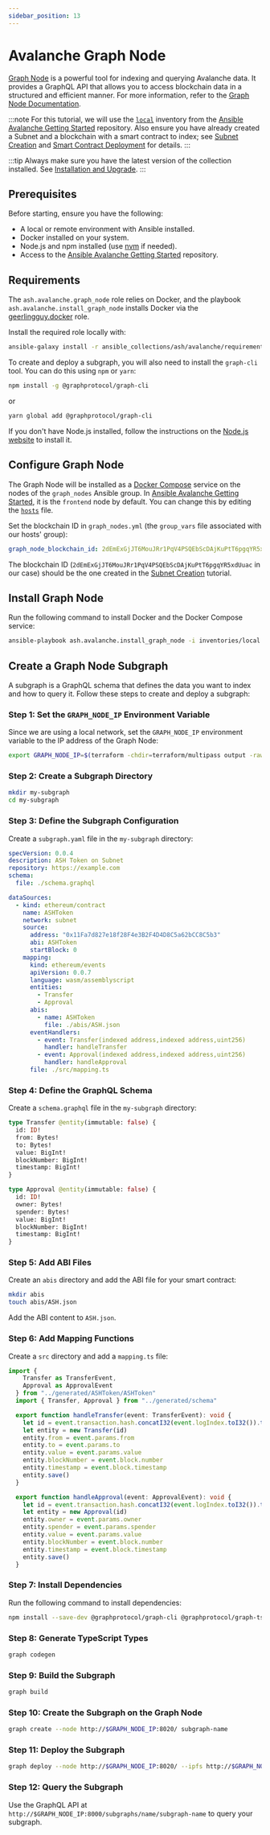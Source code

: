 ```yaml
---
sidebar_position: 13
---
```


# Avalanche Graph Node

[Graph Node](https://thegraph.com/docs/en/indexing/tooling/graph-node) is a powerful tool for indexing and querying Avalanche data. It provides a GraphQL API that allows you to access blockchain data in a structured and efficient manner. For more information, refer to the [Graph Node Documentation](https://thegraph.com/docs/en/indexing/tooling/graph-node/).

:::note
For this tutorial, we will use the [`local`](https://github.com/AshAvalanche/ansible-avalanche-getting-started/tree/main/inventories/local) inventory from the [Ansible Avalanche Getting Started](https://github.com/AshAvalanche/ansible-avalanche-getting-started) repository. Also ensure you have already created a Subnet and a blockchain with a smart contract to index; see [Subnet Creation](/docs/toolkit/ansible-avalanche-collection/tutorials/subnet-creation) and [Smart Contract Deployment](/docs/toolkit/ansible-avalanche-collection/tutorials/contract-deployment.md) for details.
:::

:::tip
Always make sure you have the latest version of the collection installed. See [Installation and Upgrade](/docs/toolkit/ansible-avalanche-collection/installation).
:::

## Prerequisites

Before starting, ensure you have the following:

- A local or remote environment with Ansible installed.
- Docker installed on your system.
- Node.js and npm installed (use [nvm](https://github.com/nvm-sh/nvm) if needed).
- Access to the [Ansible Avalanche Getting Started](https://github.com/AshAvalanche/ansible-avalanche-getting-started) repository.

## Requirements

The `ash.avalanche.graph_node` role relies on Docker, and the playbook `ash.avalanche.install_graph_node` installs Docker via the [geerlingguy.docker](https://galaxy.ansible.com/geerlingguy/docker) role.

Install the required role locally with:

```bash
ansible-galaxy install -r ansible_collections/ash/avalanche/requirements.yml
```

To create and deploy a subgraph, you will also need to install the `graph-cli` tool. You can do this using `npm` or `yarn`:

```bash
npm install -g @graphprotocol/graph-cli
```

or

```bash
yarn global add @graphprotocol/graph-cli
```


If you don't have Node.js installed, follow the instructions on the [Node.js website](https://nodejs.org/en/download/) to install it.

## Configure Graph Node

The Graph Node will be installed as a [Docker Compose](https://docs.docker.com/compose/) service on the nodes of the `graph_nodes` Ansible group. In [Ansible Avalanche Getting Started](https://github.com/AshAvalanche/ansible-avalanche-getting-started), it is the `frontend` node by default. You can change this by editing the [`hosts`](https://github.com/AshAvalanche/ansible-avalanche-getting-started/blob/main/inventories/local/hosts) file.

Set the blockchain ID in `graph_nodes.yml` (the `group_vars` file associated with our hosts' group):

```yaml title="inventories/local/group_vars/graph_nodes.yml"
graph_node_blockchain_id: 2dEmExGjJT6MouJRr1PqV4PSQEbScDAjKuPtT6pgqYR5xdUuac
```

The blockchain ID (`2dEmExGjJT6MouJRr1PqV4PSQEbScDAjKuPtT6pgqYR5xdUuac` in our case) should be the one created in the [Subnet Creation](/docs/toolkit/ansible-avalanche-collection/tutorials/subnet-creation) tutorial.

## Install Graph Node

Run the following command to install Docker and the Docker Compose service:

```bash
ansible-playbook ash.avalanche.install_graph_node -i inventories/local
```

## Create a Graph Node Subgraph

A subgraph is a GraphQL schema that defines the data you want to index and how to query it. Follow these steps to create and deploy a subgraph:

### Step 1: Set the `GRAPH_NODE_IP` Environment Variable

Since we are using a local network, set the `GRAPH_NODE_IP` environment variable to the IP address of the Graph Node:

```bash
export GRAPH_NODE_IP=$(terraform -chdir=terraform/multipass output -raw frontend_ip)
```

### Step 2: Create a Subgraph Directory

```bash
mkdir my-subgraph
cd my-subgraph
```

### Step 3: Define the Subgraph Configuration

Create a `subgraph.yaml` file in the `my-subgraph` directory:

```yaml title="my-subgraph/subgraph.yaml"
specVersion: 0.0.4
description: ASH Token on Subnet
repository: https://example.com
schema:
  file: ./schema.graphql

dataSources:
  - kind: ethereum/contract
    name: ASHToken
    network: subnet
    source:
      address: "0x11Fa7d827e18f28F4e3B2F4D4D8C5a62bCC8C5b3"
      abi: ASHToken
      startBlock: 0
    mapping:
      kind: ethereum/events
      apiVersion: 0.0.7
      language: wasm/assemblyscript
      entities:
        - Transfer
        - Approval
      abis:
        - name: ASHToken
          file: ./abis/ASH.json
      eventHandlers:
        - event: Transfer(indexed address,indexed address,uint256)
          handler: handleTransfer
        - event: Approval(indexed address,indexed address,uint256)
          handler: handleApproval
      file: ./src/mapping.ts
```

### Step 4: Define the GraphQL Schema

Create a `schema.graphql` file in the `my-subgraph` directory:

```graphql title="my-subgraph/schema.graphql"
type Transfer @entity(immutable: false) {
  id: ID!
  from: Bytes!
  to: Bytes!
  value: BigInt!
  blockNumber: BigInt!
  timestamp: BigInt!
}

type Approval @entity(immutable: false) {
  id: ID!
  owner: Bytes!
  spender: Bytes!
  value: BigInt!
  blockNumber: BigInt!
  timestamp: BigInt!
}
```

### Step 5: Add ABI Files

Create an `abis` directory and add the ABI file for your smart contract:

```bash
mkdir abis
touch abis/ASH.json
```

Add the ABI content to `ASH.json`.

### Step 6: Add Mapping Functions

Create a `src` directory and add a `mapping.ts` file:

```typescript title="my-subgraph/src/mapping.ts"
import {
    Transfer as TransferEvent,
    Approval as ApprovalEvent
  } from "../generated/ASHToken/ASHToken"
  import { Transfer, Approval } from "../generated/schema"

  export function handleTransfer(event: TransferEvent): void {
    let id = event.transaction.hash.concatI32(event.logIndex.toI32()).toHex()
    let entity = new Transfer(id)
    entity.from = event.params.from
    entity.to = event.params.to
    entity.value = event.params.value
    entity.blockNumber = event.block.number
    entity.timestamp = event.block.timestamp
    entity.save()
  }

  export function handleApproval(event: ApprovalEvent): void {
    let id = event.transaction.hash.concatI32(event.logIndex.toI32()).toHex()
    let entity = new Approval(id)
    entity.owner = event.params.owner
    entity.spender = event.params.spender
    entity.value = event.params.value
    entity.blockNumber = event.block.number
    entity.timestamp = event.block.timestamp
    entity.save()
  }
```

### Step 7: Install Dependencies

Run the following command to install dependencies:

```bash
npm install --save-dev @graphprotocol/graph-cli @graphprotocol/graph-ts
```

### Step 8: Generate TypeScript Types

```bash
graph codegen
```

### Step 9: Build the Subgraph

```bash
graph build
```

### Step 10: Create the Subgraph on the Graph Node

```bash
graph create --node http://$GRAPH_NODE_IP:8020/ subgraph-name
```

### Step 11: Deploy the Subgraph

```bash
graph deploy --node http://$GRAPH_NODE_IP:8020/ --ipfs http://$GRAPH_NODE_IP:5001/ subgraph-name
```

### Step 12: Query the Subgraph

Use the GraphQL API at `http://$GRAPH_NODE_IP:8000/subgraphs/name/subgraph-name` to query your subgraph.

